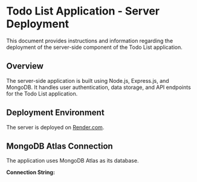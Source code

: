 # Todo List Application - Server Deployment

This document provides instructions and information regarding the deployment of the server-side component of the Todo List application.

## Overview

The server-side application is built using Node.js, Express.js, and MongoDB. It handles user authentication, data storage, and API endpoints for the Todo List application.

## Deployment Environment

The server is deployed on [Render.com](https://render.com/).

## MongoDB Atlas Connection

The application uses MongoDB Atlas as its database.

**Connection String:**
